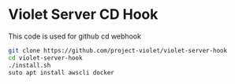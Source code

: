# Violet Server CD Hook

This code is used for github cd webhook

```sh 
git clone https://github.com/project-violet/violet-server-hook
cd violet-server-hook
./install.sh
suto apt install awscli docker
```
